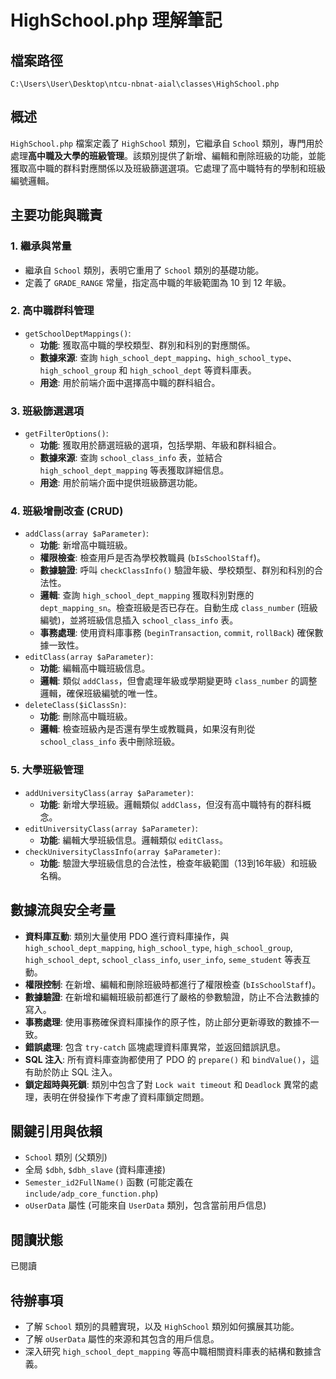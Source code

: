 # HighSchool.php 理解筆記

## 檔案路徑
`C:\Users\User\Desktop\ntcu-nbnat-aial\classes\HighSchool.php`

## 概述
`HighSchool.php` 檔案定義了 `HighSchool` 類別，它繼承自 `School` 類別，專門用於處理**高中職及大學的班級管理**。該類別提供了新增、編輯和刪除班級的功能，並能獲取高中職的群科對應關係以及班級篩選選項。它處理了高中職特有的學制和班級編號邏輯。

## 主要功能與職責

### 1. 繼承與常量
- 繼承自 `School` 類別，表明它重用了 `School` 類別的基礎功能。
- 定義了 `GRADE_RANGE` 常量，指定高中職的年級範圍為 10 到 12 年級。

### 2. 高中職群科管理
- `getSchoolDeptMappings()`:
    - **功能**: 獲取高中職的學校類型、群別和科別的對應關係。
    - **數據來源**: 查詢 `high_school_dept_mapping`、`high_school_type`、`high_school_group` 和 `high_school_dept` 等資料庫表。
    - **用途**: 用於前端介面中選擇高中職的群科組合。

### 3. 班級篩選選項
- `getFilterOptions()`:
    - **功能**: 獲取用於篩選班級的選項，包括學期、年級和群科組合。
    - **數據來源**: 查詢 `school_class_info` 表，並結合 `high_school_dept_mapping` 等表獲取詳細信息。
    - **用途**: 用於前端介面中提供班級篩選功能。

### 4. 班級增刪改查 (CRUD)
- `addClass(array $aParameter)`:
    - **功能**: 新增高中職班級。
    - **權限檢查**: 檢查用戶是否為學校教職員 (`bIsSchoolStaff`)。
    - **數據驗證**: 呼叫 `checkClassInfo()` 驗證年級、學校類型、群別和科別的合法性。
    - **邏輯**: 查詢 `high_school_dept_mapping` 獲取科別對應的 `dept_mapping_sn`。檢查班級是否已存在。自動生成 `class_number` (班級編號)，並將班級信息插入 `school_class_info` 表。
    - **事務處理**: 使用資料庫事務 (`beginTransaction`, `commit`, `rollBack`) 確保數據一致性。
- `editClass(array $aParameter)`:
    - **功能**: 編輯高中職班級信息。
    - **邏輯**: 類似 `addClass`，但會處理年級或學期變更時 `class_number` 的調整邏輯，確保班級編號的唯一性。
- `deleteClass($iClassSn)`:
    - **功能**: 刪除高中職班級。
    - **邏輯**: 檢查班級內是否還有學生或教職員，如果沒有則從 `school_class_info` 表中刪除班級。

### 5. 大學班級管理
- `addUniversityClass(array $aParameter)`:
    - **功能**: 新增大學班級。邏輯類似 `addClass`，但沒有高中職特有的群科概念。
- `editUniversityClass(array $aParameter)`:
    - **功能**: 編輯大學班級信息。邏輯類似 `editClass`。
- `checkUniversityClassInfo(array $aParameter)`:
    - **功能**: 驗證大學班級信息的合法性，檢查年級範圍（13到16年級）和班級名稱。

## 數據流與安全考量
- **資料庫互動**: 類別大量使用 PDO 進行資料庫操作，與 `high_school_dept_mapping`, `high_school_type`, `high_school_group`, `high_school_dept`, `school_class_info`, `user_info`, `seme_student` 等表互動。
- **權限控制**: 在新增、編輯和刪除班級時都進行了權限檢查 (`bIsSchoolStaff`)。
- **數據驗證**: 在新增和編輯班級前都進行了嚴格的參數驗證，防止不合法數據的寫入。
- **事務處理**: 使用事務確保資料庫操作的原子性，防止部分更新導致的數據不一致。
- **錯誤處理**: 包含 `try-catch` 區塊處理資料庫異常，並返回錯誤訊息。
- **SQL 注入**: 所有資料庫查詢都使用了 PDO 的 `prepare()` 和 `bindValue()`，這有助於防止 SQL 注入。
- **鎖定超時與死鎖**: 類別中包含了對 `Lock wait timeout` 和 `Deadlock` 異常的處理，表明在併發操作下考慮了資料庫鎖定問題。

## 關鍵引用與依賴
- `School` 類別 (父類別)
- 全局 `$dbh`, `$dbh_slave` (資料庫連接)
- `Semester_id2FullName()` 函數 (可能定義在 `include/adp_core_function.php`)
- `oUserData` 屬性 (可能來自 `UserData` 類別，包含當前用戶信息)

## 閱讀狀態
已閱讀

## 待辦事項
- 了解 `School` 類別的具體實現，以及 `HighSchool` 類別如何擴展其功能。
- 了解 `oUserData` 屬性的來源和其包含的用戶信息。
- 深入研究 `high_school_dept_mapping` 等高中職相關資料庫表的結構和數據含義。
